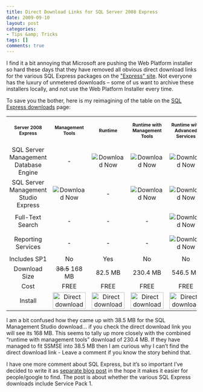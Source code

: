 ```yaml
---
title: Direct Download Links for SQL Server 2008 Express
date: 2009-09-10
layout: post
categories:
- Tips &amp; Tricks
tags: []
comments: true
---
```


I find it a bit annoying that Microsoft are pushing the Web Platform installer so hard these days that they have removed all obvious direct download links for the various SQL Express packages on the ["Express" site](http://www.microsoft.com/express/sql/). Not everyone has the luxury of unmetered downloads – some of us want to archive these installers locally, and not use the Web Platform Installer every time.

To save you the bother, here is my reimagining of the table on the [SQL Express downloads](http://www.microsoft.com/express/sql/download/) page:

<!--
.sqltable { 	width:620px; font-family:arial, sans-serif; 	font-size:10px; height:auto; }
.sqltable tr:hover td {background:black;}
.sqltable tr { 	font-family:arial, sans-serif; 	font-size:10px; vertical-align:middle; 	height:60px; 	height:auto; }
.sqltable td { 	padding: 5px 5px 5px 5px; font-family:arial, sans-serif; font-size:10px; height:auto; background:black; text-align:center; color:white}
.sqltable th { text-align:center; color:white;}
.sqltable img { margin:0; border:0; padding:0;}
.odd  { 	background-color:#171717; }
.nobotborder  {}
.nobotborder td { border-bottom-width:0 !important;
border-left:solid 1px #555555; border-right:solid 1px #555555; border-top:solid 1px #555555; border-bottom:solid 1px #555555; height:auto; }
.botborder td { height:auto; border-bottom-width:1 !important; 	border-top:solid 1px #555555; border-left:solid 1px #555555; border-right:solid 1px #555555; border-bottom:solid 1px #555555; }
.nobotborderright  { border-right-width:0 !important; height:auto; }
-->
<table class="sqltable" border="0" cellspacing="0" cellpadding="0">
<tbody>
<tr class="nobotborder" align="center">
<td class="nobotborderright">
<p style="font-size: 12px"><strong>Server 2008 Express</strong></p>
</td>
<td class="nobotborderright">
<p style="font-size: 12px"><strong>Management Tools</strong></p>
</td>
<td class="nobotborderright">
<p style="font-size: 12px"><strong>Runtime</strong></p>
</td>
<td class="nobotborderright">
<p style="font-size: 12px"><strong>Runtime with Management Tools</strong></p>
</td>
<td>
<p style="font-size: 12px"><strong>Runtime with Advanced Services</strong></p>
</td>
</tr>
<tr class="odd nobotborder" align="center">
<td class="nobotborderright">SQL Server Management Database Engine</td>
<td class="nobotborderright">
<p style="color: #171717">-</p>
</td>
<td class="nobotborderright"><img src="http://microsoft.com/express/images/checkmark_gray.jpg" border="0" alt="Download Now"></td>
<td class="nobotborderright"><img src="http://microsoft.com/express/images/checkmark_gray.jpg" border="0" alt="Download Now"></td>
<td><img src="http://microsoft.com/express/images/checkmark_gray.jpg" border="0" alt="Download Now"></td>
</tr>
<tr class="nobotborder" align="center">
<td class="nobotborderright">SQL Server Management Studio Express</td>
<td class="nobotborderright"><img src="http://microsoft.com/express/images/checkmark_black.jpg" border="0" alt="Download Now"></td>
<td class="nobotborderright">
<p style="color: #000000">-</p>
</td>
<td class="nobotborderright"><img src="http://microsoft.com/express/images/checkmark_black.jpg" border="0" alt="Download Now"></td>
<td><img src="http://microsoft.com/express/images/checkmark_black.jpg" border="0" alt="Download Now"></td>
</tr>
<tr class="odd nobotborder" align="center">
<td class="nobotborderright">Full-Text Search</td>
<td class="nobotborderright">
<p style="color: #171717">-</p>
</td>
<td class="nobotborderright">
<p style="color: #171717">-</p>
</td>
<td class="nobotborderright">
<p style="color: #171717">-</p>
</td>
<td><img src="http://microsoft.com/express/images/checkmark_gray.jpg" border="0" alt="Download Now"></td>
</tr>
<tr class="nobotborder" align="center">
<td class="nobotborderright">Reporting Services</td>
<td class="nobotborderright">
<p style="color: #000000">-</p>
</td>
<td class="nobotborderright">
<p style="color: #000000">-</p>
</td>
<td class="nobotborderright">
<p style="color: #000000">-</p>
</td>
<td><img src="http://microsoft.com/express/images/checkmark_black.jpg" border="0" alt="Download Now"></td>
</tr>
<tr class="nobotborder" align="center">
<td class="nobotborderright">Includes SP1</td>
<td class="nobotborderright">No</td>
<td class="nobotborderright">Yes</td>
<td class="nobotborderright">No</td>
<td>No</td>
</tr>
<tr class="odd nobotborder" align="center">
<td class="nobotborderright">Download Size</td>
<td class="nobotborderright"><span style="text-decoration: line-through;">38.5</span> 168 MB</td>
<td class="nobotborderright">82.5 MB</td>
<td class="nobotborderright">230.4 MB</td>
<td>546.5 MB</td>
</tr>
<tr class="nobotborder" align="center">
<td class="nobotborderright">Cost</td>
<td class="nobotborderright">FREE</td>
<td class="nobotborderright">FREE</td>
<td class="nobotborderright">FREE</td>
<td>FREE</td>
</tr>
<tr class="botborder" align="center">
<td class="nobotborderright">Install</td>
<td class="nobotborderright"><a href="http://www.microsoft.com/downloads/details.aspx?displaylang=en&amp;FamilyID=08e52ac2-1d62-45f6-9a4a-4b76a8564a2b"><img style="border-right-width: 0px; display: inline; border-top-width: 0px; border-bottom-width: 0px; border-left-width: 0px" title="Direct download button for SQL 2008 Management Tools" src="https://s3-us-west-2.amazonaws.com/jack-ukleja-com/install_btn.jpg" border="0" alt="Direct download button for SQL 2008 Management Tools" width="87" height="44"></a></td>
<td class="nobotborderright"><a href="http://www.microsoft.com/downloads/details.aspx?familyid=01AF61E6-2F63-4291-BCAD-FD500F6027FF&amp;displaylang=en"><img style="border-right-width: 0px; display: inline; border-top-width: 0px; border-bottom-width: 0px; border-left-width: 0px" title="Direct download button for SQL 2008 Runtime" src="https://s3-us-west-2.amazonaws.com/jack-ukleja-com/install_btn1.jpg" border="0" alt="Direct download button for SQL 2008 Runtime" width="87" height="44"></a></td>
<td class="nobotborderright"><a href="http://www.microsoft.com/downloads/details.aspx?displaylang=en&amp;FamilyID=7522a683-4cb2-454e-b908-e805e9bd4e28"><img style="border-right-width: 0px; display: inline; border-top-width: 0px; border-bottom-width: 0px; border-left-width: 0px" title="Direct download button for SQL 2008 Runtime with Management Tools" src="https://s3-us-west-2.amazonaws.com/jack-ukleja-com/install_btn2.jpg" border="0" alt="Direct download button for SQL 2008 Runtime with Management Tools" width="87" height="44"></a></td>
<td><a href="http://www.microsoft.com/downloads/details.aspx?displaylang=en&amp;FamilyID=b5d1b8c3-fda5-4508-b0d0-1311d670e336"><img style="border-right-width: 0px; display: inline; border-top-width: 0px; border-bottom-width: 0px; border-left-width: 0px" title="Direct download button for SQL 2008 Runtime with Advanced Services" src="https://s3-us-west-2.amazonaws.com/jack-ukleja-com/install_btn4.jpg" border="0" alt="Direct download button for SQL 2008 Runtime with Advanced Services" width="87" height="44"></a></td>
</tr>
</tbody></table>
I am a bit confused how they came up with 38.5 MB for the SQL Management Studio download… if you check the direct download link you will see its 168 MB. This seems to tally up more closely with the combined “runtime with management tools” download of 230.4 MB. If they have managed to fit SSMSE into 38.5 MB then I am curious why I can’t find the direct download link - Leave a comment if you know the story behind that.

I have one more comment about SQL Express, but it’s so important I’ve decided to write it as [separate blog post](http://jack.ukleja.com/sql-server-2008-express-with-advanced-services-does-not-include-service-pack-1-sp1/) in the hope it makes it easier for people/google to find. The post is about whether the various SQL Express downloads include Service Pack 1.